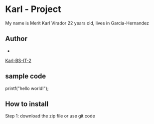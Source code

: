 # Karl - Project
My name is Merit Karl Virador 22 years old, lives in Garcia-Hernandez
## Author
*
[Karl-BS-IT-2](https://github.com/Karl-BS-IT-2)
## sample code
printf("hello world!");
## How to install
Step 1: download the zip file or use git code
